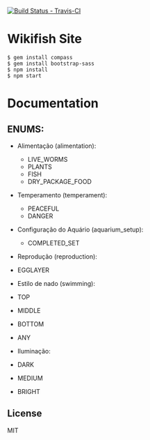 [![Build Status - Travis-CI](https://travis-ci.org/matheussampaio/wikifish-site.svg?branch=master)](https://travis-ci.org/matheussampaio/wikifish-site)

# Wikifish Site

```
$ gem install compass
$ gem install bootstrap-sass
$ npm install
$ npm start
```

# Documentation

## ENUMS:

- Alimentação (alimentation):
  - LIVE_WORMS
  - PLANTS
  - FISH
  - DRY_PACKAGE_FOOD

- Temperamento (temperament):
  - PEACEFUL
  - DANGER

- Configuração do Aquário (aquarium_setup):
  - COMPLETED_SET

- Reprodução (reproduction):
 - EGGLAYER

- Estilo de nado (swimming):
 - TOP
 - MIDDLE
 - BOTTOM
 - ANY

- Iluminação:
 - DARK
 - MEDIUM
 - BRIGHT


## License
MIT
